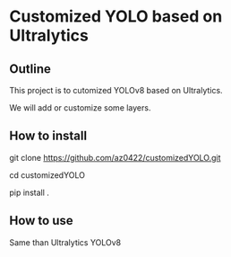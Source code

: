 # Customized YOLO based on Ultralytics
## Outline
This project is to cutomized YOLOv8 based on Ultralytics.

We will add or customize some layers.

## How to install
git clone https://github.com/az0422/customizedYOLO.git

cd customizedYOLO

pip install .

## How to use
Same than Ultralytics YOLOv8
